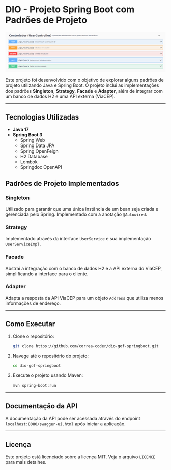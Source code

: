 # DIO - Projeto Spring Boot com Padrões de Projeto

![Screenshot](Screenshot.png)

Este projeto foi desenvolvido com o objetivo de explorar alguns padrões de projeto utilizando Java e Spring Boot. O projeto inclui as implementações dos padrões **Singleton**, **Strategy**, **Facade** e **Adapter**, além de integrar com um banco de dados H2 e uma API externa (ViaCEP).

---

## Tecnologias Utilizadas

- **Java 17**
- **Spring Boot 3**
  - Spring Web
  - Spring Data JPA
  - Spring OpenFeign
  - H2 Database
  - Lombok
  - Springdoc OpenAPI

## Padrões de Projeto Implementados

### Singleton

Utilizado para garantir que uma única instância de um bean seja criada e gerenciada pelo Spring. Implementado com a anotação `@Autowired`.

### Strategy

Implementado através da interface `UserService` e sua implementação `UserServiceImpl`.

### Facade

Abstrai a integração com o banco de dados H2 e a API externa do ViaCEP, simplificando a interface para o cliente.

### Adapter

Adapta a resposta da API ViaCEP para um objeto `Address` que utiliza menos informações de endereço.

---

## Como Executar

1. Clone o repositório:

   ```bash
   git clone https://github.com/correa-coder/dio-gof-springboot.git
   ```

2. Navege até o repositório do projeto:

   ```bash
   cd dio-gof-springboot
   ```

3. Execute o projeto usando Maven:
   ```bash
   mvn spring-boot:run
   ```

---

## Documentação da API

A documentação da API pode ser acessada através do endpoint `localhost:8080/swagger-ui.html` após iniciar a aplicação.

---

## Licença

Este projeto está licenciado sobre a licença MIT. Veja o arquivo `LICENCE` para mais detalhes.
